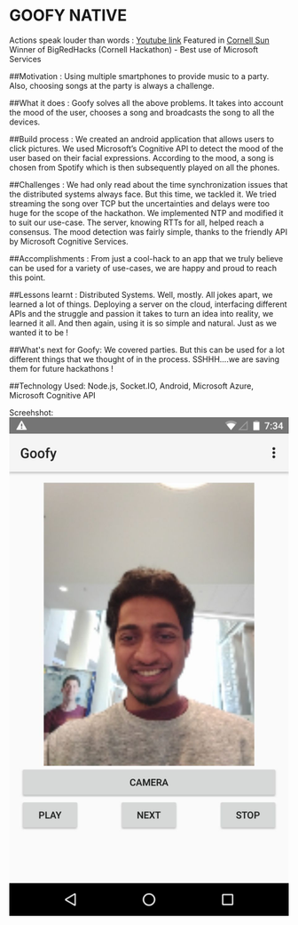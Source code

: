 # GOOFY NATIVE 

Actions speak louder than words : [Youtube link](https://youtube.com/watch?v=XLZkoxvBheI)
Featured in [Cornell Sun](http://cornellsun.com/2016/09/19/students-come-together-to-code-solve-problems-at-the-bigred-hacks/)
Winner of BigRedHacks (Cornell Hackathon) - Best use of Microsoft Services

##Motivation : 
Using multiple smartphones to provide music to a party. Also, choosing songs at the party is always a challenge.

##What it does : 
Goofy solves all the above problems. It takes into account the mood of the user, chooses a song and broadcasts the song to all the devices.

##Build process : 
We created an android application that allows users to click pictures. We used Microsoft’s Cognitive API to detect the mood of the user based on their facial expressions. According to the mood, a song is chosen from Spotify which is then subsequently played on all the phones.

##Challenges : 
We had only read about the time synchronization issues that the distributed systems always face. But this time, we tackled it. We tried streaming the song over TCP but the uncertainties and delays were too huge for the scope of the hackathon. We implemented NTP and modified it to suit our use-case. The server, knowing RTTs for all, helped reach a consensus. The mood detection was fairly simple, thanks to the friendly API by Microsoft Cognitive Services.

##Accomplishments : 
From just a cool-hack to an app that we truly believe can be used for a variety of use-cases, we are happy and proud to reach this point.

##Lessons learnt : 
Distributed Systems. Well, mostly. All jokes apart, we learned a lot of things. Deploying a server on the cloud, interfacing different APIs and the struggle and passion it takes to turn an idea into reality, we learned it all. And then again, using it is so simple and natural. Just as we wanted it to be !

##What's next for Goofy:
We covered parties. But this can be used for a lot different things that we thought of in the process. SSHHH….we are saving them for future hackathons !

##Technology Used:
Node.js, Socket.IO, Android, Microsoft Azure, Microsoft Cognitive API

Screehshot:
![Screenshot](https://github.com/WeekendHacks/goofy-android/blob/master/a9043aaa90413cgoofy-scrnshot.jpg)
